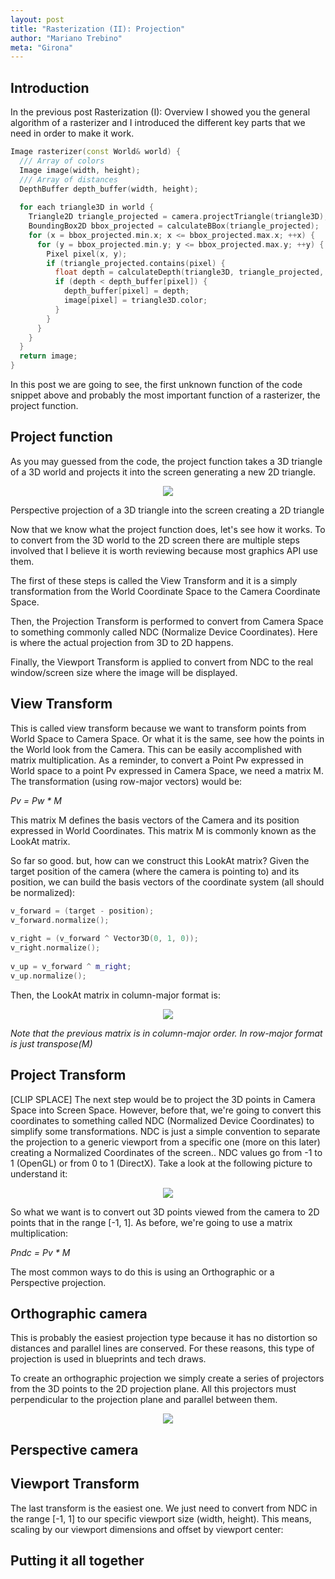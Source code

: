 ```yaml
---
layout: post
title: "Rasterization (II): Projection"
author: "Mariano Trebino"
meta: "Girona"
---
```


## Introduction

In the previous post Rasterization (I): Overview I showed you the general algorithm of a rasterizer and I introduced the different key parts that we need in order to make it work. 

```c++
Image rasterizer(const World& world) {
  /// Array of colors
  Image image(width, height);
  /// Array of distances
  DepthBuffer depth_buffer(width, height);
 
  for each triangle3D in world {
    Triangle2D triangle_projected = camera.projectTriangle(triangle3D);
    BoundingBox2D bbox_projected = calculateBBox(triangle_projected);
    for (x = bbox_projected.min.x; x <= bbox_projected.max.x; ++x) {
      for (y = bbox_projected.min.y; y <= bbox_projected.max.y; ++y) {
        Pixel pixel(x, y);
        if (triangle_projected.contains(pixel) {
          float depth = calculateDepth(triangle3D, triangle_projected, pixel);
          if (depth < depth_buffer[pixel]) {
            depth_buffer[pixel] = depth;
            image[pixel] = triangle3D.color;
          }
        }
      }
    }
  }
  return image;
}
```


In this post we are going to see, the first unknown function of the code snippet above and probably the most important function of a rasterizer, the project function. 

## Project function

As you may guessed from the code, the project function takes a 3D triangle of a 3D world and projects it into the screen generating a new 2D triangle.

<p align="center">  <img src="https://raw.githubusercontent.com/mtrebi/mtrebi.github.io/master/assets/XXXX-XX-XX-rasterization-i/projection_3d_to_screen.png"> </p>


Perspective projection of a 3D triangle into the screen creating a 2D triangle

Now that we know what the project function does, let's see how it works. To to convert from the 3D world to the 2D screen there are multiple steps involved that I believe it is worth reviewing because most graphics API use them.

The first of these steps is called the View Transform and it is a simply transformation from the World Coordinate Space to the Camera Coordinate Space.

Then, the Projection Transform is performed to convert from Camera Space to something commonly called NDC (Normalize Device Coordinates). Here is where the actual projection from 3D to 2D happens.

Finally, the Viewport Transform is applied to convert from NDC to the real window/screen size where the image will be displayed.

## View Transform

This is called view transform because we want to transform points from World Space to Camera Space. Or what it is the same, see how the points in the World look from the Camera. This can be easily accomplished with matrix multiplication. As a reminder, to convert a Point Pw expressed in World space to a point Pv expressed in Camera Space, we need a matrix M. The transformation (using row-major vectors) would be:

_Pv = Pw * M_

This matrix M defines the basis vectors of the Camera and its position expressed in World Coordinates. This matrix M is commonly known as the LookAt matrix. 

So far so good. but, how can we construct this LookAt matrix? Given the target position of the camera (where the camera is pointing to) and its position, we can build the basis vectors of the coordinate system (all should be normalized):

```c++
v_forward = (target - position);
v_forward.normalize();
 
v_right = (v_forward ^ Vector3D(0, 1, 0));
v_right.normalize();
 
v_up = v_forward ^ m_right;
v_up.normalize();
```

Then, the LookAt matrix in column-major format is:
                               

<p align="center">  <img src="https://raw.githubusercontent.com/mtrebi/mtrebi.github.io/master/assets/XXXX-XX-XX-rasterization-i/lookat_matrix.PNG"> </p>

_Note that the previous matrix is in column-major order. In row-major format is just transpose(M)_

## Project Transform

[CLIP SPLACE]
The next step would be to project the 3D points in Camera Space into Screen Space. However, before that, we're going to convert this coordinates to something called NDC (Normalized Device Coordinates) to simplify some transformations. NDC is just a simple convention to separate the projection to a generic viewport from a specific one (more on this later) creating a Normalized Coordinates of the screen.. NDC values go from -1 to 1 (OpenGL) or from 0 to 1 (DirectX). Take a look at the following picture to understand it:

<p align="center">  <img src="https://raw.githubusercontent.com/mtrebi/mtrebi.github.io/master/assets/XXXX-XX-XX-rasterization-i/normalized_device_coordinates.jpg"> </p>

So what we want is to convert out 3D points viewed from the camera to 2D points that in the range [-1, 1]. As before, we're going to use a matrix multiplication:

_Pndc = Pv * M_


The most common ways to do this is using an Orthographic or a Perspective projection.

## Orthographic camera

This is probably the easiest projection type because it has no distortion so distances and parallel lines are conserved. For these reasons, this type of projection is used in blueprints and tech draws. 

To create an orthographic projection we simply create a series of projectors from the 3D points to the 2D projection plane. All this projectors must  perpendicular to the projection plane and parallel between them. 

<p align="center">  <img src="https://raw.githubusercontent.com/mtrebi/mtrebi.github.io/master/assets/XXXX-XX-XX-rasterization-i/orthographic_projection.PNG"> </p>

## Perspective camera

## Viewport Transform

The last transform is the easiest one. We just need to convert from NDC in the range [-1, 1] to our specific viewport size (width, height). This means, scaling by our viewport dimensions and offset by viewport center:


## Putting it all together